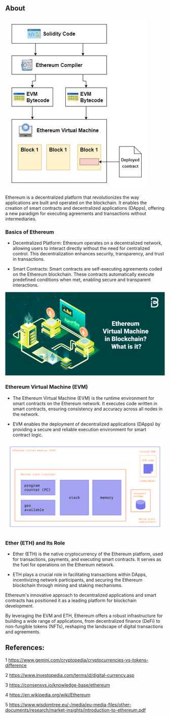## About

![image](1.ppm)

Ethereum is a decentralized platform that revolutionizes the way applications are built and operated on the blockchain. It enables the creation of smart contracts and decentralized applications (DApps), offering a new paradigm for executing agreements and transactions without intermediaries.

### Basics of Ethereum

- Decentralized Platform: Ethereum operates on a decentralized network, allowing users to interact directly without the need for centralized control. This decentralization enhances security, transparency, and trust in transactions.

- Smart Contracts: Smart contracts are self-executing agreements coded on the Ethereum blockchain. These contracts automatically execute predefined conditions when met, enabling secure and transparent interactions.

![image](2.png)

### Ethereum Virtual Machine (EVM)

- The Ethereum Virtual Machine (EVM) is the runtime environment for smart contracts on the Ethereum network. It executes code written in smart contracts, ensuring consistency and accuracy across all nodes in the network.

- EVM enables the deployment of decentralized applications (DApps) by providing a secure and reliable execution environment for smart contract logic.

![image](3.png)

### Ether (ETH) and Its Role

- Ether (ETH) is the native cryptocurrency of the Ethereum platform, used for transactions, payments, and executing smart contracts. It serves as the fuel for operations on the Ethereum network.

- ETH plays a crucial role in facilitating transactions within DApps, incentivizing network participants, and securing the Ethereum blockchain through mining and staking mechanisms.

Ethereum's innovative approach to decentralized applications and smart contracts has positioned it as a leading platform for blockchain development. 

By leveraging the EVM and ETH, Ethereum offers a robust infrastructure for building a wide range of applications, from decentralized finance (DeFi) to non-fungible tokens (NFTs), reshaping the landscape of digital transactions and agreements.

## References:

1 https://www.gemini.com/cryptopedia/cryptocurrencies-vs-tokens-difference

2 https://www.investopedia.com/terms/d/digital-currency.asp

3 https://consensys.io/knowledge-base/ethereum

4 https://en.wikipedia.org/wiki/Ethereum

5 https://www.wisdomtree.eu/-/media/eu-media-files/other-documents/research/market-insights/introduction-to-ethereum.pdf